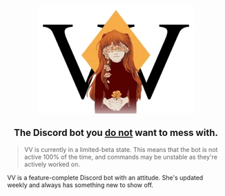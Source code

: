 <div align="center">
    <img src="./assets/image/VV Logo.png" height=250px />
    <h2>The Discord bot you <u>do not</u> want to mess with.</h2>
</div>

> VV is currently in a limited-beta state. This means that the bot is not active 100% of the time, and commands may be unstable as they're actively worked on.

VV is a feature-complete Discord bot with an attitude. She's updated weekly and always has something new to show off.

<!--Down here will get auto-generated by the bot-->